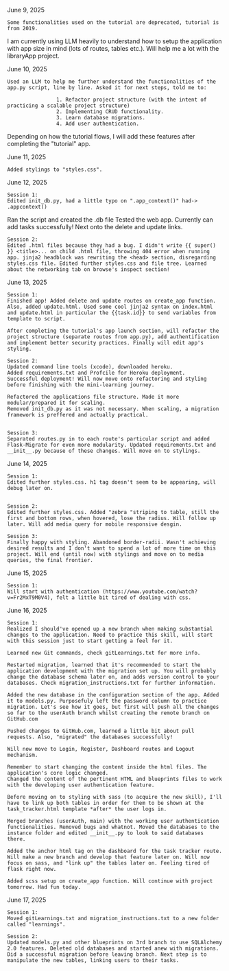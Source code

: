 June 9, 2025

    Some functionalities used on the tutorial are deprecated, tutorial is from 2019.
I am currently using LLM heavily to understand how to setup the application with app size in mind (lots of routes, tables etc.). Will help me a lot with the libraryApp project.


June 10, 2025

    Used an LLM to help me further understand the functionalities of the app.py script, line by line. Asked it for next steps, told me to:

                    1. Refactor project structure (with the intent of practicing a scalable project structure)
                    2. Implementing CRUD functionality.
                    3. Learn database migrations. 
                    4. Add user authentication.

Depending on how the tutorial flows, I will add these features after completing the "tutorial" app.


June 11, 2025 

    Added stylings to "styles.css".


June 12, 2025

    Session 1:
    Edited init_db.py, had a little typo on ".app_context()" had-> .appcontext()
Ran the script and created the .db file
Tested the web app. Currently can add tasks successfully!
Next onto the delete and update links.

    Session 2:
    Edited .html files because they had a bug. I didn't write {{ super() }} <title>... on child .html file, throwing 404 error when running app. jinja2 headblock was rewriting the <head> section, disregarding styles.css file. Edited further styles.css and file tree. Learned about the networking tab on browse's inspect section!


June 13, 2025

    Session 1:
    Finished app! Added delete and update routes on create_app function. Also, added update.html. Used some cool jinja2 syntax on index.html and update.html in particular the {{task.id}} to send variables from template to script.

    After completing the tutorial's app launch section, will refactor the project structure (separate routes from app.py), add authentification and implement better security practices. Finally will edit app's styling.

    Session 2:
    Updated command line tools (xcode), downloaded heroku.
    Added requirements.txt and Profcile for Heroku deployment.
    Successful deployment! Will now move onto refactoring and styling before finishing with the mini-learning journey.

    Refactored the applications file structure. Made it more modular/prepared it for scaling.
    Removed init_db.py as it was not necessary. When scaling, a migration framework is preffered and actually practical.


    Session 3:
    Separated routes.py in to each route's particular script and added Flask-Migrate for even more modularity. Updated requirements.txt and __init__.py because of these changes. Will move on to stylings.


June 14, 2025

    Session 1:
    Edited further styles.css. h1 tag doesn't seem to be appearing, will debug later on.


    Session 2:
    Edited further styles.css. Added "zebra "striping to table, still the first and bottom rows, when hovered, lose the radius. Will follow up later. Will add media query for mobile responsive desgin.

    Session 3:
    Finally happy with styling. Abandoned border-radii. Wasn't achieving desired results and I don't want to spend a lot of more time on this project. Will end (until now) with stylings and move on to media queries, the final frontier.


June 15, 2025

    Session 1:
    Will start with authentication (https://www.youtube.com/watch?v=Fr2MxT9M0V4), felt a little bit tired of dealing with css.


June 16, 2025

    Session 1:
    Realized I should've opened up a new branch when making substantial changes to the application. Need to practice this skill, will start with this session just to start getting a feel for it. 
    
    Learned new Git commands, check gitLearnings.txt for more info.

    Restarted migration, learned that it's recommended to start the application development with the migration set up. You will probably change the database schema later on, and adds version control to your databases. Check migration_instructions.txt for further information.

    Added the new database in the configuration section of the app. Added it to models.py. Purposefuly left the password column to practice migration. Let's see how it goes, but first will push all the changes so far to the userAuth branch whilst creating the remote branch on GitHub.com

    Pushed changes to GitHub.com, learned a little bit about pull requests. Also, "migrated" the databases successfully!

    Will now move to Login, Register, Dashboard routes and Logout mechanism.

    Remember to start changing the content inside the html files. The application's core logic changed.
    Changed the content of the pertinent HTML and blueprints files to work with the developing user authentication feature.

    Before moving on to styling with sass (to acquire the new skill), I'll have to link up both tables in order for them to be shown at the task_tracker.html template *after* the user logs in.

    Merged branches (userAuth, main) with the working user authentication functionalities. Removed bugs and whatnot. Moved the databases to the instance folder and edited __init__.py to look to said databases there.

    Added the anchor html tag on the dashboard for the task tracker route. Will make a new branch and develop that feature later on. Will now focus on sass, and "link up" the tables later on. Feeling tired of flask right now.

    Added scss setup on create_app function. Will continue with project tomorrow. Had fun today.

June 17, 2025

    Session 1:
    Moved gitLearnings.txt and migration_instructions.txt to a new folder called "learnings".

    Session 2:
    Updated models.py and other blueprints on 3rd branch to use SQLAlchemy 2.0 features. Deleted old databases and started anew with migrations. Did a successful migration before leaving branch. Next step is to manipulate the new tables, linking users to their tasks.